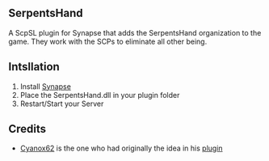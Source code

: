 ## SerpentsHand
A ScpSL plugin for Synapse that adds the SerpentsHand organization to the game. They work with the SCPs to eliminate all other being.

## Intsllation
1. Install [Synapse](https://github.com/SynapseSL/Synapse/)
2. Place the SerpentsHand.dll in your plugin folder
3. Restart/Start your Server

## Credits
* [Cyanox62](https://github.com/Cyanox62) is the one who had originally the idea in his [plugin](https://github.com/Cyanox62/SerpentsHand)
